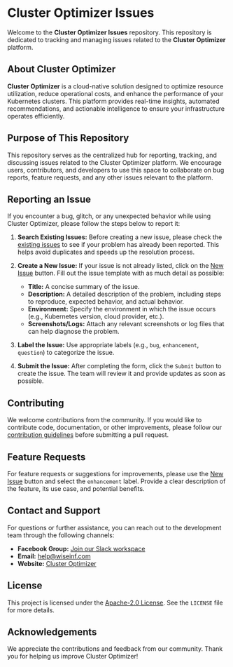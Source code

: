 # Cluster Optimizer Issues

Welcome to the **Cluster Optimizer Issues** repository. This repository is dedicated to tracking and managing issues related to the **Cluster Optimizer** platform.

## About Cluster Optimizer

**Cluster Optimizer** is a cloud-native solution designed to optimize resource utilization, reduce operational costs, and enhance the performance of your Kubernetes clusters. This platform provides real-time insights, automated recommendations, and actionable intelligence to ensure your infrastructure operates efficiently.

## Purpose of This Repository

This repository serves as the centralized hub for reporting, tracking, and discussing issues related to the Cluster Optimizer platform. We encourage users, contributors, and developers to use this space to collaborate on bug reports, feature requests, and any other issues relevant to the platform.

## Reporting an Issue

If you encounter a bug, glitch, or any unexpected behavior while using Cluster Optimizer, please follow the steps below to report it:

1. **Search Existing Issues:** Before creating a new issue, please check the [existing issues](https://github.com/wiseinf/cluster-optimizer-issues/issues) to see if your problem has already been reported. This helps avoid duplicates and speeds up the resolution process.

2. **Create a New Issue:** If your issue is not already listed, click on the [New Issue](https://github.com/wiseinf/cluster-optimizer-issues/issues/new) button. Fill out the issue template with as much detail as possible:
   - **Title:** A concise summary of the issue.
   - **Description:** A detailed description of the problem, including steps to reproduce, expected behavior, and actual behavior.
   - **Environment:** Specify the environment in which the issue occurs (e.g., Kubernetes version, cloud provider, etc.).
   - **Screenshots/Logs:** Attach any relevant screenshots or log files that can help diagnose the problem.

3. **Label the Issue:** Use appropriate labels (e.g., `bug`, `enhancement`, `question`) to categorize the issue.

4. **Submit the Issue:** After completing the form, click the `Submit` button to create the issue. The team will review it and provide updates as soon as possible.

## Contributing

We welcome contributions from the community. If you would like to contribute code, documentation, or other improvements, please follow our [contribution guidelines](https://github.com/your-org/cluster-optimizer-issues/CONTRIBUTING.md) before submitting a pull request.

## Feature Requests

For feature requests or suggestions for improvements, please use the [New Issue](https://github.com/wiseinf/cluster-optimizer-issues/issues/new) button and select the `enhancement` label. Provide a clear description of the feature, its use case, and potential benefits.

## Contact and Support

For questions or further assistance, you can reach out to the development team through the following channels:
- **Facebook Group:** [Join our Slack workspace]((https://www.facebook.com/groups/clusteroptimizer))
- **Email:** help@wiseinf.com
- **Website:** [Cluster Optimizer](https://www.wiseinf.com)

## License

This project is licensed under the [Apache-2.0 License](LICENSE). See the `LICENSE` file for more details.

## Acknowledgements

We appreciate the contributions and feedback from our community. Thank you for helping us improve Cluster Optimizer!

